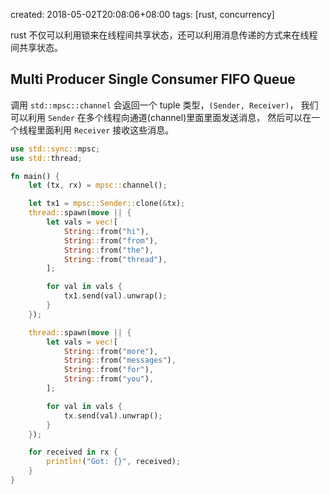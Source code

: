 created: 2018-05-02T20:08:06+08:00
tags: [rust, concurrency]

rust 不仅可以利用锁来在线程间共享状态，还可以利用消息传递的方式来在线程间共享状态。


## Multi Producer Single Consumer FIFO Queue

调用 `std::mpsc::channel` 会返回一个 tuple 类型，`(Sender, Receiver)`，
我们可以利用 `Sender` 在多个线程向通道(channel)里面里面发送消息，
然后可以在一个线程里面利用 `Receiver` 接收这些消息。

```rust
use std::sync::mpsc;
use std::thread;

fn main() {
    let (tx, rx) = mpsc::channel();

    let tx1 = mpsc::Sender::clone(&tx);
    thread::spawn(move || {
        let vals = vec![
            String::from("hi"),
            String::from("from"),
            String::from("the"),
            String::from("thread"),
        ];

        for val in vals {
            tx1.send(val).unwrap();
        }
    });

    thread::spawn(move || {
        let vals = vec![
            String::from("more"),
            String::from("messages"),
            String::from("for"),
            String::from("you"),
        ];

        for val in vals {
            tx.send(val).unwrap();
        }
    });

    for received in rx {
        println!("Got: {}", received);
    }
}
```
